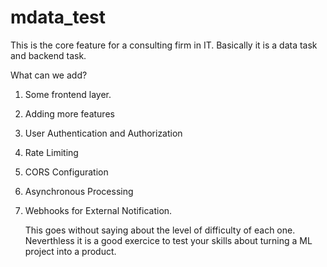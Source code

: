 # mdata_test

This is the core feature for a consulting firm in IT. Basically it is a data task and backend task.

What can we add? 
1. Some frontend layer.
2. Adding more features
3. User Authentication and Authorization
4. Rate Limiting
5. CORS Configuration
6. Asynchronous Processing
7. Webhooks for External Notification.

   This goes without saying about the level of difficulty of each one. Neverthless it is a good exercice to test your skills about turning a ML project into a product.




